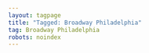 ```yaml
---
layout: tagpage
title: "Tagged: Broadway Philadelphia"
tag: Broadway Philadelphia
robots: noindex
---
```

